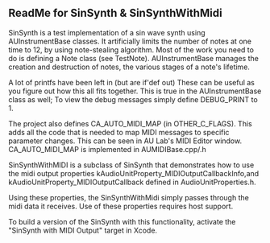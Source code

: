 ReadMe for SinSynth & SinSynthWithMidi
-------------------

SinSynth is a test implementation of a sin wave synth using AUInstrumentBase classes.
It artificially limits the number of notes at one time to 12, by using note-stealing algorithm.
Most of the work you need to do is defining a Note class (see TestNote). AUInstrumentBase manages the creation and destruction of notes, the various stages of a note's lifetime.

A lot of printfs have been left in (but are if'def out)
These can be useful as you figure out how this all fits together. This is true in the AUInstrumentBase class as well; To view the debug messages simply define DEBUG_PRINT to 1.
	
The project also defines CA_AUTO_MIDI_MAP (in OTHER_C_FLAGS). This adds all the code that is needed to map MIDI messages to specific parameter changes. This can be seen in AU Lab's MIDI Editor window. CA_AUTO_MIDI_MAP is implemented in AUMIDIBase.cpp/.h

SinSynthWithMIDI is a subclass of SinSynth that demonstrates how to use the midi output properties kAudioUnitProperty_MIDIOutputCallbackInfo,and kAudioUnitProperty_MIDIOutputCallback defined in AudioUnitProperties.h.

Using these properties, the SinSynthWithMidi simply passes through the midi data it receives. Use of these properties requires host support.
	
To build a version of the SinSynth with this functionality, activate the "SinSynth with MIDI Output" target in Xcode.